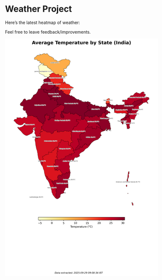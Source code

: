 # Weather Project

Here’s the latest heatmap of weather:

Feel free to leave feedback/improvements.

![India Heatmap](docs/assets/india_heatmap.png?v=D9FD5C)
